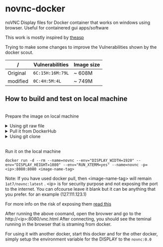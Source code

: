 # novnc-docker

noVNC Display files for Docker container that works on windows using browser. Useful for containered gui apps/software

  

This work is mostly inspired by [theasp](https://github.com/theasp/docker-novnc)

Trying to make some changes to improve the Vulnerabilities shown by the docker scout.

 

 / | Vulnerabilities  | Image size | 
   --- | --- | --- 
Original |  ```6C:15H:16M:79L``` | ~ 608M
modified | ```0C:4H:5M:4L``` | ~ 749M

## How to build and test on local machine

<br> Prepare the image on local machine </br>
<details markdown="1">
	<summary>Using git raw file</summary>
    
    docker image build https://raw.githubusercontent.com/aarsht7/novnc-docker/main/Dockerfile --tag <image-name-tag>
    
</details>  

<details markdown="1">
	<summary>Pull it from DockerHub</summary>
    
    docker pull 1at7/novnc:latest
    
</details>  

<details markdown="1">
	<summary>Using git clone</summary>
    
    git clone  https://github.com/aarsht7/novnc-docker 
    cd novnc-docker 
    docker image build --tag <image-name-tag> .
    
</details>

<br> Run it on the local machine </br>


```
docker run -d --rm --name=novnc --env="DISPLAY_WIDTH=1920" --env="DISPLAY_HEIGHT=1080" --env="RUN_XTERM=yes" --name=novnc -p=<ip>:8080:8080 <image-name-tag>
```

Note: If you have used docker pull, then \<image-name-tag\> will remain `1at7/novnc:latest` . \<ip\> is for security purpose and not exposing the port to the internet. You can ofcourse leave it blank but it can be anything that you prefer. for an example (127.111.123.1)

For more info on the risk of exposing them  [read this](https://docs.docker.com/network/#published-ports)

After running the above coomand, open the brovwer and go to the http://\<ip\>:8080/vnc.html 
After connecting, you should see the teminal running in the browser that is straming from docker.

For using it with another docker, start this docker and for the other docker, simply setup the environment variable for the DISPLAY to the `novnc:0.0`

